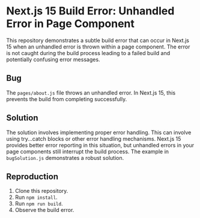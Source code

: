 # Next.js 15 Build Error: Unhandled Error in Page Component

This repository demonstrates a subtle build error that can occur in Next.js 15 when an unhandled error is thrown within a page component. The error is not caught during the build process leading to a failed build and potentially confusing error messages.

## Bug

The `pages/about.js` file throws an unhandled error.  In Next.js 15, this prevents the build from completing successfully.

## Solution

The solution involves implementing proper error handling.  This can involve using try...catch blocks or other error handling mechanisms.  Next.js 15 provides better error reporting in this situation, but unhandled errors in your page components still interrupt the build process. The example in `bugSolution.js` demonstrates a robust solution.

## Reproduction

1. Clone this repository.
2. Run `npm install`.
3. Run `npm run build`.
4. Observe the build error.